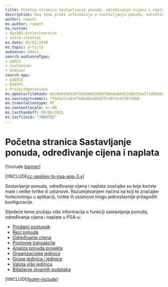```yaml
---
title: Početna stranica Sastavljanje ponuda, određivanje cijena i naplata
description: Ova tema pruža informacije o sastavljanju ponuda, određivanju cijena i naplati.
author: rumant
ms.author: rumant
ms.custom:
- dyn365-projectservice
- intro-internal
ms.date: 03/01/2019
ms.topic: article
audience: Admin
search.audienceType:
- admin
- customizer
- enduser
search.app:
- D365CE
- D365PS
- ProjectOperations
ms.openlocfilehash: 0b3d40158534f039160156087d6edab0d21dd5f3eaf71d5b665eff794793a9b3
ms.sourcegitcommit: 7f8d1e7a16af769adb43d1877c28fdce53975db8
ms.translationtype: MT
ms.contentlocale: hr-HR
ms.lasthandoff: 08/06/2021
ms.locfileid: "7004752"
---
```

# <a name="quoting-pricing-and-billing-home-page"></a>Početna stranica Sastavljanje ponuda, određivanje cijena i naplata

[!include [banner](../includes/psa-now-project-operations.md)]

[!INCLUDE[cc-applies-to-psa-app-3.x](../includes/cc-applies-to-psa-app-3x.md)]

Sastavljanje ponuda, određivanje cijena i naplata značajke su koje koriste male i velike tvrtke ili ustanove. Razumijevanjem načina na koji te značajke funkcioniraju u aplikaciji, tvrtke ili ustanove mogu jednostavnije prilagoditi konfiguracije.

Sljedeće teme pružaju više informacija o funkciji sastavljanja ponuda, određivanja cijena i naplate u PSA-u:

- [Prodajni postupak](basic-sales-process.md)
- [Reci ponude](basic-quote-lines.md)
- [Određivanje cijena](basic-pricing.md)
- [Poslovne transakcije](basic-business-transactions.md)
- [Analiza ponuda projekta](basic-analyzing-quotes.md)
- [Organizacijske jedinice](advanced-organizational.md)
- [Grupe jedinica i jedinice](advanced-units.md)
- [Valuta više jedinica](advanced-currency.md)
- [Bilježenje stvarnih podataka](advanced-actuals.md)


[!INCLUDE[footer-include](../includes/footer-banner.md)]